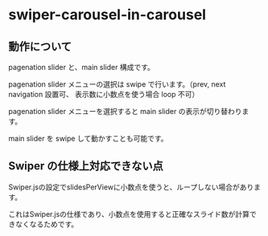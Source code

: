 # swiper-carousel-in-carousel

## 動作について

pagenation slider と、main slider 構成です。

pagenation slider メニューの選択は swipe で行います。（prev, next navigation 設置可、 表示数に小数点を使う場合 loop 不可）

pagenation slider メニューを選択すると main slider の表示が切り替わります。

main slider を swipe して動かすことも可能です。

## Swiper の仕様上対応できない点

Swiper.jsの設定でslidesPerViewに小数点を使うと、ループしない場合があります。

これはSwiper.jsの仕様であり、小数点を使用すると正確なスライド数が計算できなくなるためです。
